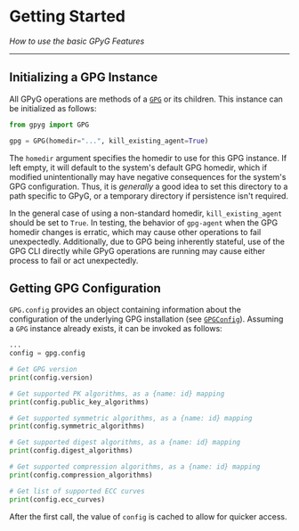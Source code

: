 # Getting Started

*How to use the basic GPyG Features*

---

## Initializing a GPG Instance

All GPyG operations are methods of a [`GPG`](../api/gpg-instance.md) or its children. This instance can be initialized as follows:

```python
from gpyg import GPG

gpg = GPG(homedir="...", kill_existing_agent=True)
```

The `homedir` argument specifies the homedir to use for this GPG instance. If left empty, it will default to the system's default GPG homedir, which if modified unintentionally may have negative consequences for the system's GPG configuration. Thus, it is *generally* a good idea to set this directory to a path specific to GPyG, or a temporary directory if persistence isn't required.

In the general case of using a non-standard homedir, `kill_existing_agent` should be set to `True`. In testing, the behavior of `gpg-agent` when the GPG homedir changes is erratic, which may cause other operations to fail unexpectedly. Additionally, due to GPG being inherently stateful, use of the GPG CLI directly while GPyG operations are running may cause either process to fail or act unexpectedly.

## Getting GPG Configuration

`GPG.config` provides an object containing information about the configuration of the underlying GPG installation (see [`GPGConfig`](../api/models/other.md#gpgconfig)). Assuming a `GPG` instance already exists, it can be invoked as follows:

```python
...
config = gpg.config

# Get GPG version
print(config.version)

# Get supported PK algorithms, as a {name: id} mapping
print(config.public_key_algorithms)

# Get supported symmetric algorithms, as a {name: id} mapping
print(config.symmetric_algorithms)

# Get supported digest algorithms, as a {name: id} mapping
print(config.digest_algorithms)

# Get supported compression algorithms, as a {name: id} mapping
print(config.compression_algorithms)

# Get list of supported ECC curves
print(config.ecc_curves)
```

After the first call, the value of `config` is cached to allow for quicker access.